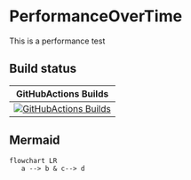 # PerformanceOverTime

This is a performance test

## Build status

| GitHubActions Builds |
|:--------------------:|
| [![GitHubActions Builds](https://github.com/devedse/PerformanceOverTime/workflows/GitHubActionsBuilds/badge.svg)](https://github.com/devedse/PerformanceOverTime/actions/workflows/githubactionsbuilds.yml) |

## Mermaid

```mermaid
flowchart LR
   a --> b & c--> d
```